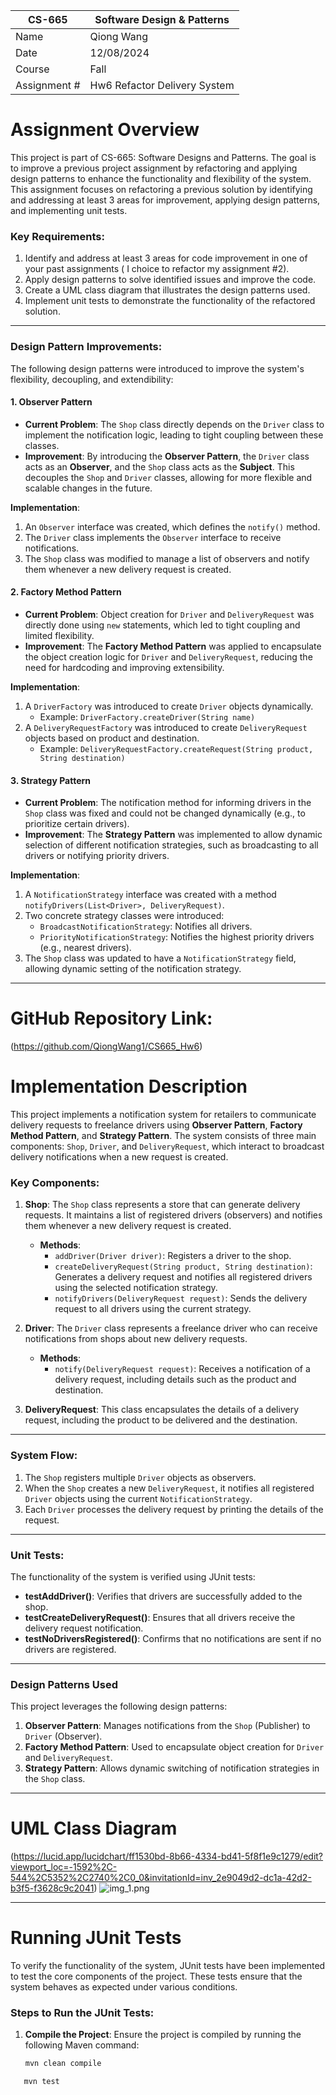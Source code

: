 | CS-665       | Software Design & Patterns   |
|--------------|------------------------------|
| Name         | Qiong Wang                   |
| Date         | 12/08/2024                   |
| Course       | Fall                         |
| Assignment # | Hw6 Refactor Delivery System |

# Assignment Overview
This project is part of CS-665: Software Designs and Patterns. The goal is to improve a previous project assignment by refactoring and applying design patterns to enhance the functionality and flexibility of the system. This assignment focuses on refactoring a previous solution by identifying and addressing at least 3 areas for improvement, applying design patterns, and implementing unit tests.

### Key Requirements:
1. Identify and address at least 3 areas for code improvement in one of your past assignments ( I choice to refactor my assignment #2).
2. Apply design patterns to solve identified issues and improve the code.
3. Create a UML class diagram that illustrates the design patterns used.
4. Implement unit tests to demonstrate the functionality of the refactored solution.

---

### Design Pattern Improvements:

The following design patterns were introduced to improve the system's flexibility, decoupling, and extendibility:

#### **1. Observer Pattern**
- **Current Problem**: The `Shop` class directly depends on the `Driver` class to implement the notification logic, leading to tight coupling between these classes.
- **Improvement**: By introducing the **Observer Pattern**, the `Driver` class acts as an **Observer**, and the `Shop` class acts as the **Subject**. This decouples the `Shop` and `Driver` classes, allowing for more flexible and scalable changes in the future.

**Implementation**:
1. An `Observer` interface was created, which defines the `notify()` method.
2. The `Driver` class implements the `Observer` interface to receive notifications.
3. The `Shop` class was modified to manage a list of observers and notify them whenever a new delivery request is created.

#### **2. Factory Method Pattern**
- **Current Problem**: Object creation for `Driver` and `DeliveryRequest` was directly done using `new` statements, which led to tight coupling and limited flexibility.
- **Improvement**: The **Factory Method Pattern** was applied to encapsulate the object creation logic for `Driver` and `DeliveryRequest`, reducing the need for hardcoding and improving extensibility.

**Implementation**:
1. A `DriverFactory` was introduced to create `Driver` objects dynamically.
    - Example: `DriverFactory.createDriver(String name)`
2. A `DeliveryRequestFactory` was introduced to create `DeliveryRequest` objects based on product and destination.
    - Example: `DeliveryRequestFactory.createRequest(String product, String destination)`

#### **3. Strategy Pattern**
- **Current Problem**: The notification method for informing drivers in the `Shop` class was fixed and could not be changed dynamically (e.g., to prioritize certain drivers).
- **Improvement**: The **Strategy Pattern** was implemented to allow dynamic selection of different notification strategies, such as broadcasting to all drivers or notifying priority drivers.

**Implementation**:
1. A `NotificationStrategy` interface was created with a method `notifyDrivers(List<Driver>, DeliveryRequest)`.
2. Two concrete strategy classes were introduced:
    - `BroadcastNotificationStrategy`: Notifies all drivers.
    - `PriorityNotificationStrategy`: Notifies the highest priority drivers (e.g., nearest drivers).
3. The `Shop` class was updated to have a `NotificationStrategy` field, allowing dynamic setting of the notification strategy.

---

# GitHub Repository Link:
(https://github.com/QiongWang1/CS665_Hw6)

# Implementation Description

This project implements a notification system for retailers to communicate delivery requests to freelance drivers using **Observer Pattern**, **Factory Method Pattern**, and **Strategy Pattern**. The system consists of three main components: `Shop`, `Driver`, and `DeliveryRequest`, which interact to broadcast delivery notifications when a new request is created.

### Key Components:
1. **Shop**: The `Shop` class represents a store that can generate delivery requests. It maintains a list of registered drivers (observers) and notifies them whenever a new delivery request is created.
    - **Methods**:
        - `addDriver(Driver driver)`: Registers a driver to the shop.
        - `createDeliveryRequest(String product, String destination)`: Generates a delivery request and notifies all registered drivers using the selected notification strategy.
        - `notifyDrivers(DeliveryRequest request)`: Sends the delivery request to all drivers using the current strategy.

2. **Driver**: The `Driver` class represents a freelance driver who can receive notifications from shops about new delivery requests.
    - **Methods**:
        - `notify(DeliveryRequest request)`: Receives a notification of a delivery request, including details such as the product and destination.

3. **DeliveryRequest**: This class encapsulates the details of a delivery request, including the product to be delivered and the destination.

---

### System Flow:
1. The `Shop` registers multiple `Driver` objects as observers.
2. When the `Shop` creates a new `DeliveryRequest`, it notifies all registered `Driver` objects using the current `NotificationStrategy`.
3. Each `Driver` processes the delivery request by printing the details of the request.

---

### Unit Tests:
The functionality of the system is verified using JUnit tests:
- **testAddDriver()**: Verifies that drivers are successfully added to the shop.
- **testCreateDeliveryRequest()**: Ensures that all drivers receive the delivery request notification.
- **testNoDriversRegistered()**: Confirms that no notifications are sent if no drivers are registered.

---

### Design Patterns Used
This project leverages the following design patterns:
1. **Observer Pattern**: Manages notifications from the `Shop` (Publisher) to `Driver` (Observer).
2. **Factory Method Pattern**: Used to encapsulate object creation for `Driver` and `DeliveryRequest`.
3. **Strategy Pattern**: Allows dynamic switching of notification strategies in the `Shop` class.

---

# UML Class Diagram
(https://lucid.app/lucidchart/ff1530bd-8b66-4334-bd41-5f8f1e9c1279/edit?viewport_loc=-1592%2C-544%2C5352%2C2740%2C0_0&invitationId=inv_2e9049d2-dc1a-42d2-b3f5-f3628c9c2041)
![img_1.png](img_1.png)

---

# Running JUnit Tests

To verify the functionality of the system, JUnit tests have been implemented to test the core components of the project. These tests ensure that the system behaves as expected under various conditions.

### Steps to Run the JUnit Tests:
1. **Compile the Project**:
   Ensure the project is compiled by running the following Maven command:
   ```bash
   mvn clean compile

```bash
   mvn test